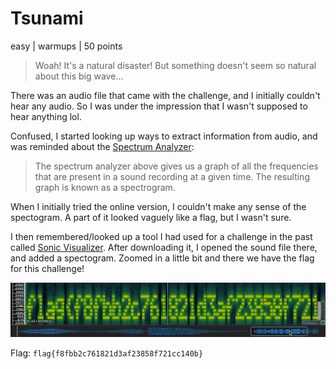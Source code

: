# Tsunami
easy | warmups | 50 points  

>Woah! It's a natural disaster! But something doesn't seem so natural about this big wave...

There was an audio file that came with the challenge, and I initially couldn't hear any audio. So I was under the impression that I wasn't supposed to hear anything lol.

Confused, I started looking up ways to extract information from audio, and was reminded about the [Spectrum Analyzer](https://academo.org/demos/spectrum-analyzer/):

> The spectrum analyzer above gives us a graph of all the frequencies that are present in a sound recording at a given time. The resulting graph is known as a spectrogram.

When I initially tried the online version, I couldn't make any sense of the spectogram. A part of it looked vaguely like a flag, but I wasn't sure.

I then remembered/looked up a tool I had used for a challenge in the past called [Sonic Visualizer](https://www.sonicvisualiser.org/index.html). After downloading it, I opened the sound file there, and added a spectogram. Zoomed in a little bit and there we have the flag for this challenge!

![](images/3-flag.png)

Flag: `flag{f8fbb2c761821d3af23858f721cc140b}`
